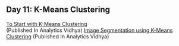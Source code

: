 ## Day 11: K-Means Clustering
[To Start with K-Means Clustering](https://shubhangagrawal1999.medium.com/linear-regression-15f2aecf689e)  
(Published In Analytics Vidhya)
[Image Segmentation using K-Means Clustering](https://shubhangagrawal1999.medium.com/image-segmentation-using-k-means-clustering-46a60488ae71)
(Published In Analytics Vidhya)
